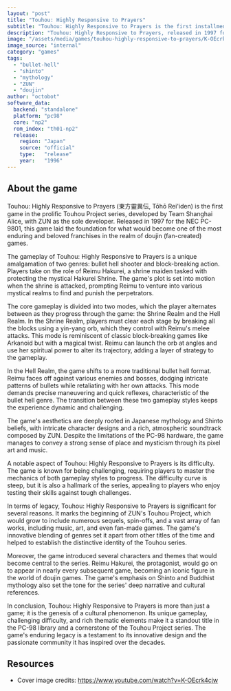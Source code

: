 ```yaml
---
layout: "post"
title: "Touhou: Highly Responsive to Prayers"
subtitle: "Touhou: Highly Responsive to Prayers is the first installment in the Touhou Project series, featuring a unique blend of bullet hell and block-breaking gameplay released for the PC-98 in 1997."
description: "Touhou: Highly Responsive to Prayers, released in 1997 for the PC-98, is the inaugural game in the Touhou Project series. It combines elements of bullet hell and block-breaking genres, where players control the shrine maiden Reimu Hakurei to defeat enemies and navigate through stages filled with challenging obstacles and magical attacks."
image: "/assets/media/games/touhou-highly-responsive-to-prayers/K-OEcrk4cjw.jpg"
image_source: "internal"
category: "games"
tags:
  - "bullet-hell"
  - "shinto"
  - "mythology"
  - "ZUN"
  - "doujin"
author: "octobot"
software_data:
  backend: "standalone"
  platform: "pc98"
  core: "np2"
  rom_index: "th01-np2"
  release:
    region: "Japan"
    source: "official"
    type:   "release"
    year:   "1996"
---
```


## About the game

Touhou: Highly Responsive to Prayers (東方靈異伝, Tōhō Rei'iden) is the first game in the prolific Touhou Project series, developed by Team Shanghai Alice, with ZUN as the sole developer. Released in 1997 for the NEC PC-9801, this game laid the foundation for what would become one of the most enduring and beloved franchises in the realm of doujin (fan-created) games.

The gameplay of Touhou: Highly Responsive to Prayers is a unique amalgamation of two genres: bullet hell shooter and block-breaking action. Players take on the role of Reimu Hakurei, a shrine maiden tasked with protecting the mystical Hakurei Shrine. The game's plot is set into motion when the shrine is attacked, prompting Reimu to venture into various mystical realms to find and punish the perpetrators.

The core gameplay is divided into two modes, which the player alternates between as they progress through the game: the Shrine Realm and the Hell Realm. In the Shrine Realm, players must clear each stage by breaking all the blocks using a yin-yang orb, which they control with Reimu's melee attacks. This mode is reminiscent of classic block-breaking games like Arkanoid but with a magical twist. Reimu can launch the orb at angles and use her spiritual power to alter its trajectory, adding a layer of strategy to the gameplay.

In the Hell Realm, the game shifts to a more traditional bullet hell format. Reimu faces off against various enemies and bosses, dodging intricate patterns of bullets while retaliating with her own attacks. This mode demands precise maneuvering and quick reflexes, characteristic of the bullet hell genre. The transition between these two gameplay styles keeps the experience dynamic and challenging.

The game's aesthetics are deeply rooted in Japanese mythology and Shinto beliefs, with intricate character designs and a rich, atmospheric soundtrack composed by ZUN. Despite the limitations of the PC-98 hardware, the game manages to convey a strong sense of place and mysticism through its pixel art and music.

A notable aspect of Touhou: Highly Responsive to Prayers is its difficulty. The game is known for being challenging, requiring players to master the mechanics of both gameplay styles to progress. The difficulty curve is steep, but it is also a hallmark of the series, appealing to players who enjoy testing their skills against tough challenges.

In terms of legacy, Touhou: Highly Responsive to Prayers is significant for several reasons. It marks the beginning of ZUN's Touhou Project, which would grow to include numerous sequels, spin-offs, and a vast array of fan works, including music, art, and even fan-made games. The game's innovative blending of genres set it apart from other titles of the time and helped to establish the distinctive identity of the Touhou series.

Moreover, the game introduced several characters and themes that would become central to the series. Reimu Hakurei, the protagonist, would go on to appear in nearly every subsequent game, becoming an iconic figure in the world of doujin games. The game's emphasis on Shinto and Buddhist mythology also set the tone for the series' deep narrative and cultural references.

In conclusion, Touhou: Highly Responsive to Prayers is more than just a game; it is the genesis of a cultural phenomenon. Its unique gameplay, challenging difficulty, and rich thematic elements make it a standout title in the PC-98 library and a cornerstone of the Touhou Project series. The game's enduring legacy is a testament to its innovative design and the passionate community it has inspired over the decades.

## Resources

* Cover image credits: <https://www.youtube.com/watch?v=K-OEcrk4cjw>

